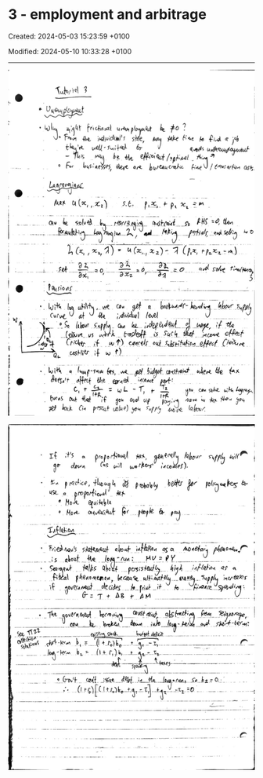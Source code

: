 # 3 - employment and arbitrage

Created: 2024-05-03 15:23:59 +0100

Modified: 2024-05-10 10:33:28 +0100

---

![](../../media/Year-1-Macro-3---employment-and-arbitrage-image1.jpeg)



![](../../media/Year-1-Macro-3---employment-and-arbitrage-image2.jpeg)




